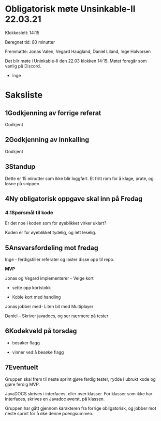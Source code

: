 
# Obligatorisk møte Unsinkable-II 22.03.21


Klokkeslett: 14:15

Beregnet tid: 60 minutter

Fremmøtte: Jonas Valen, Vegard Haugland, Daniel Liland, Inge Halvorsen

Det blir møte i Uninkable-II den 22.03 klokken 14:15. Møtet foregår som vanlig på Discord.

- Inge

# Saksliste

## 1Godkjenning av forrige referat

Godkjent

## 2Godkjenning av innkalling

Godkjent

## 3Standup

Dette er 15 minutter som ikke blir loggført. Et fritt rom for å klage, prate, og løsne på snippen.

## **4Ny obligatorisk oppgave skal inn på Fredag**

### **4.1Spørsmål til kode**

Er det noe i koden som for øyeblikket virker uklart?

Koden er for øyeblikket tydelig, og lett leselig.

## 5Ansvarsfordeling mot fredag

Inge - ferdigstiller referater og laster disse opp til repo.

**MVP**

Jonas og Vegard implementerer - Velge kort

- sette opp kortstokk

- Koble kort med handling

Jonas jobber med- Liten bit med Multiplayer

Daniel – Skriver javadocs, og ser nærmere på tester







## 6Kodekveld på torsdag

- besøker flagg

- vinner ved å besøke flagg

## 7Eventuelt

Gruppen skal frem til neste sprint gjøre ferdig tester, rydde i ubrukt kode og gjøre ferdig MVP.

JavaDOCS skrives i interfaces, eller over klasser. For klasser som ikke har interfaces, skrives en Javadoc øverst, på klassen.

Gruppen har gått gjennom karakteren fra forrige obligatorisk, og jobber mot neste sprint for å øke denne poengsummen.